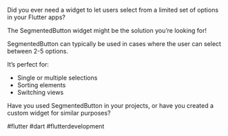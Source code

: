 Did you ever need a widget to let users select from a limited set of options in your Flutter apps?

The SegmentedButton widget might be the solution you’re looking for!


SegmentedButton can typically be used in cases where the user can select between 2-5 options.


It’s perfect for:
 
 - Single or multiple selections
 - Sorting elements
 - Switching views 


Have you used SegmentedButton in your projects, or have you created a custom widget for similar purposes?


#flutter #dart #flutterdevelopment